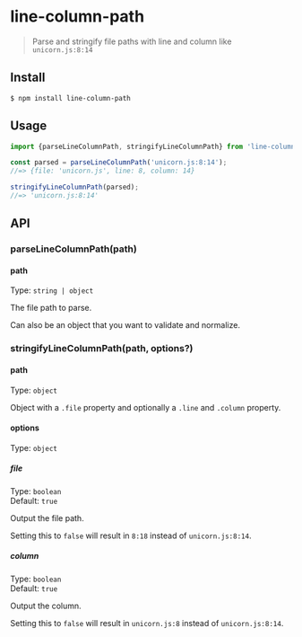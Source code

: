# line-column-path

> Parse and stringify file paths with line and column like `unicorn.js:8:14`


## Install

```
$ npm install line-column-path
```


## Usage

```js
import {parseLineColumnPath, stringifyLineColumnPath} from 'line-column-path';

const parsed = parseLineColumnPath('unicorn.js:8:14');
//=> {file: 'unicorn.js', line: 8, column: 14}

stringifyLineColumnPath(parsed);
//=> 'unicorn.js:8:14'
```

## API

### parseLineColumnPath(path)

#### path

Type: `string | object`

The file path to parse.

Can also be an object that you want to validate and normalize.

### stringifyLineColumnPath(path, options?)

#### path

Type: `object`

Object with a `.file` property and optionally a `.line` and `.column` property.

#### options

Type: `object`

##### file

Type: `boolean`\
Default: `true`

Output the file path.

Setting this to `false` will result in `8:18` instead of `unicorn.js:8:14`.

##### column

Type: `boolean`\
Default: `true`

Output the column.

Setting this to `false` will result in `unicorn.js:8` instead of `unicorn.js:8:14`.

